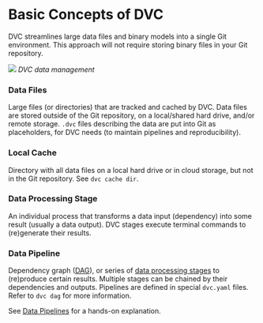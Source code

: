 # Basic Concepts of DVC

DVC streamlines large data files and binary models into a single Git
environment. This approach will not require storing binary files in your Git
repository.

![](/img/flow-large.png) _DVC data management_

### Data Files

Large files (or directories) that are tracked and cached by DVC. Data files are
stored outside of the Git repository, on a local/shared hard drive, and/or
remote storage. `.dvc` files describing the data are put into Git as
placeholders, for DVC needs (to maintain pipelines and reproducibility).

### Local Cache

Directory with all data files on a local hard drive or in cloud storage, but not
in the Git repository. See `dvc cache dir`.

### Data Processing Stage

An individual process that transforms a data input (<abbr>dependency</abbr>)
into some result (usually a data <abbr>output</abbr>). DVC stages execute
terminal commands to (re)generate their results.

### Data Pipeline

Dependency graph ([DAG](https://en.wikipedia.org/wiki/Directed_acyclic_graph)),
or series of [data processing stages](#stage) to (re)produce certain results.
Multiple stages can be chained by their dependencies and outputs. Pipelines are
defined in special `dvc.yaml` files. Refer to `dvc dag` for more information.

See [Data Pipelines](/doc/start/data-pipelines) for a hands-on explanation.
